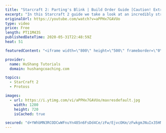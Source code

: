 ```yaml
---
title: "Starcraft 2: Parting's Blink | Build Order Guide [Caution! Extremely Powerful]"
excerpt: "In this Starcraft 2 guide we take a look at an incredibly strong build order by Parting: \"four gate blink\" which he used several times against Maru in the ro8 of GSL this season. It's an incredibly strong build order that often wins the game before even arriving at the mid-game, so it's sure to be an"
originalUrl: https://youtube.com/watch?v=aPPHx7GAVUo
type: video
price: Free
length: PT11M43S
publishedDateTime: 2020-05-31T22:48:59Z
heat: 51

featuredContent: "<iframe width=\"800\" height=\"500\" frameborder=\"0\" src=\"https://www.youtube.com/embed/aPPHx7GAVUo\" allow=\"accelerometer; autoplay; encrypted-media; gyroscope; picture-in-picture\" allowfullscreen></iframe>"

provider:
  name: HuShang Tutorials
  domain: hushangcoaching.com

topics:
  - StarCraft 2
  - Protoss

images:
  - url: https://i.ytimg.com/vi/aPPHx7GAVUo/maxresdefault.jpg
    width: 1280
    height: 720
    isCached: true

secured: "d+YWhbMN3RCODCwWFnuYn485n6FsDd4Ce/zFw/EjvcOKm/zFwkgmJNuIx35HNgYRiuLBhB8JJlFDhr1koBrBfZzNlHQLiYAX6jIC6FcyYEQTJuQRodGz139Lz3HUEd/lSDME0rzUiKa7ecy9sTd72MGqls1/vf7IOj4CjXs+ZKXm8Bciri9bLvqqo0tPhONrwl2+6p+UDLp/fBF3pxHFOTpzk9nx+PPQaYyl0T1fnKFx2Jt2t+4fhk0y7qAcd2+j3Ay/VM2SOp0RtKEe2lbHv3/fHrWRy5tf3HK3TozPgO0VsToiEo70PsCkoRrO3csXh1PlTQBDGmHP/9uZQAKR0dld6uNOIGQruJwfFS2PYtQQ3QNyXXVQ3V5aP4DMPvQVNLPLu3CpLliEK2pTqPhfEWUrDdAQ7IEucKprvL97Aa0=;NCtb3qtBH57m2P1+ajJ6Bg=="
---
```


